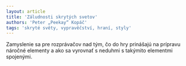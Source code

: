 ```yaml
---
layout: article
title: 'Záludnosti skrytých svetov'
authors: 'Peter „Peekay“ Kopáč'
tags: 'skryté světy, vypravěčství, hraní, styly'
---
```


Zamyslenie sa pre rozprávačov nad tým, čo do hry prinášajú na prípravu náročné elementy a ako sa vyrovnať s neduhmi s takýmito elementmi spojenými.
